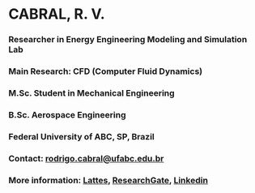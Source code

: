 # CABRAL, R. V.
### Researcher in Energy Engineering Modeling and Simulation Lab
### Main Research: CFD (Computer Fluid Dynamics)
### M.Sc. Student in Mechanical Engineering
### B.Sc. Aerospace Engineering 
### Federal University of ABC, SP, Brazil
### Contact: rodrigo.cabral@ufabc.edu.br
### More information: [Lattes](http://lattes.cnpq.br/5074391080881437), [ResearchGate](https://www.researchgate.net/profile/Rodrigo-Vidal-Cabral), [Linkedin](https://www.linkedin.com/in/rodrigo-vidal-cabral-845160139/)


